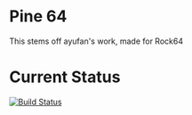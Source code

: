 # Pine 64

This stems off ayufan's work, made for Rock64

# Current Status
[![Build Status](https://travis-ci.com/jeanlego/pine64.svg?branch=mainline)](https://travis-ci.com/jeanlego/pine64)
